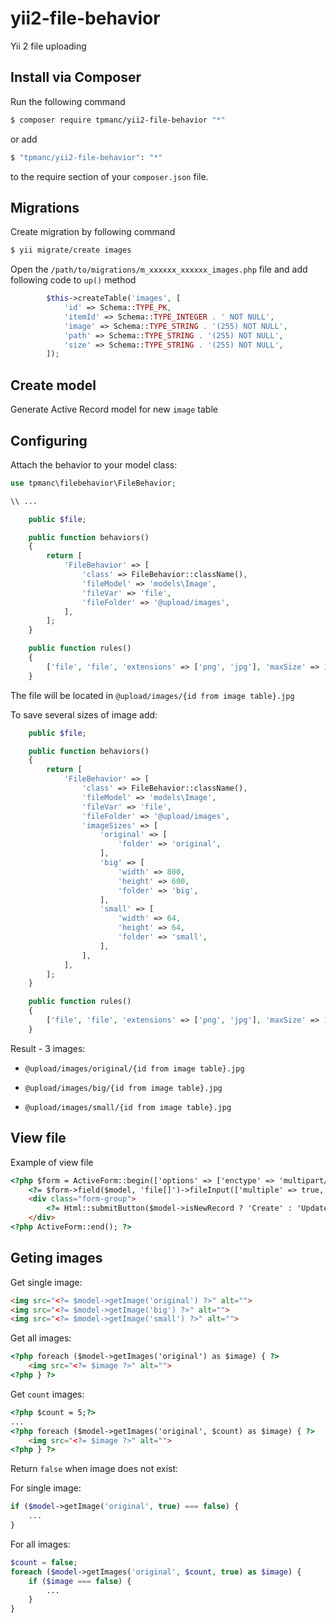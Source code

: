 # yii2-file-behavior
Yii 2 file uploading

## Install via Composer

Run the following command

```bash
$ composer require tpmanc/yii2-file-behavior "*"
```

or add

```bash
$ "tpmanc/yii2-file-behavior": "*"
```

to the require section of your `composer.json` file.

## Migrations

Create migration by following command

```bash
$ yii migrate/create images
```

Open the `/path/to/migrations/m_xxxxxx_xxxxxx_images.php` file 
and add following code to `up()` method


```php
        $this->createTable('images', [
            'id' => Schema::TYPE_PK,
            'itemId' => Schema::TYPE_INTEGER . ' NOT NULL',
            'image' => Schema::TYPE_STRING . '(255) NOT NULL',
            'path' => Schema::TYPE_STRING . '(255) NOT NULL',
            'size' => Schema::TYPE_STRING . '(255) NOT NULL',
        ]);
```

## Create model

Generate Active Record model for new `image` table

## Configuring

Attach the behavior to your model class:

```php
use tpmanc\filebehavior\FileBehavior;

\\ ...

    public $file;

    public function behaviors()
    {
        return [
            'FileBehavior' => [
                'class' => FileBehavior::className(),
                'fileModel' => 'models\Image',
                'fileVar' => 'file',
                'fileFolder' => '@upload/images',
            ],
        ];
    }

    public function rules()
    {
        ['file', 'file', 'extensions' => ['png', 'jpg'], 'maxSize' => 1024*1024*1024, 'maxFiles' => 4],
    }

```

The file will be located in `@upload/images/{id from image table}.jpg`

To save several sizes of image add:

```php
    public $file;

    public function behaviors()
    {
        return [
            'FileBehavior' => [
                'class' => FileBehavior::className(),
                'fileModel' => 'models\Image',
                'fileVar' => 'file',
                'fileFolder' => '@upload/images',
                'imageSizes' => [
                    'original' => [
                        'folder' => 'original',
                    ],
                    'big' => [
                        'width' => 800,
                        'height' => 600,
                        'folder' => 'big',
                    ],
                    'small' => [
                        'width' => 64,
                        'height' => 64,
                        'folder' => 'small',
                    ],
                ],
            ],
        ];
    }

    public function rules()
    {
        ['file', 'file', 'extensions' => ['png', 'jpg'], 'maxSize' => 1024*1024*1024, 'maxFiles' => 1],
    }
```

Result - 3 images:

- `@upload/images/original/{id from image table}.jpg`

- `@upload/images/big/{id from image table}.jpg`

- `@upload/images/small/{id from image table}.jpg`

## View file

Example of view file

```html
<?php $form = ActiveForm::begin(['options' => ['enctype' => 'multipart/form-data']]) ?>
    <?= $form->field($model, 'file[]')->fileInput(['multiple' => true, 'accept' => 'image/*']) ?>
    <div class="form-group">
        <?= Html::submitButton($model->isNewRecord ? 'Create' : 'Update', ['class' => $model->isNewRecord ? 'btn btn-success' : 'btn btn-primary']) ?>
    </div>
<?php ActiveForm::end(); ?>
```  

## Geting images

Get single image:

```html
<img src="<?= $model->getImage('original') ?>" alt="">
<img src="<?= $model->getImage('big') ?>" alt="">
<img src="<?= $model->getImage('small') ?>" alt="">
```

Get all images:

```html
<?php foreach ($model->getImages('original') as $image) { ?>
    <img src="<?= $image ?>" alt="">
<?php } ?>
```

Get `count` images:

```html
<?php $count = 5;?>
...
<?php foreach ($model->getImages('original', $count) as $image) { ?>
    <img src="<?= $image ?>" alt="">
<?php } ?>
```

Return `false` when image does not exist:

For single image:

```php
if ($model->getImage('original', true) === false) {
    ...
}
```

For all images:

```php
$count = false;
foreach ($model->getImages('original', $count, true) as $image) {
    if ($image === false) {
        ...
    }
}
```
